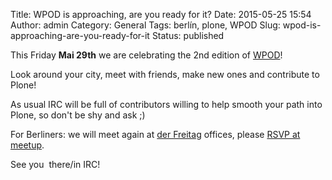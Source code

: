 Title: WPOD is approaching, are you ready for it?
Date: 2015-05-25 15:54
Author: admin
Category: General
Tags: berlín, plone, WPOD
Slug: wpod-is-approaching-are-you-ready-for-it
Status: published

This Friday **Mai 29th** we are celebrating the 2nd edition of [WPOD](https://community.plone.org/t/world-plone-office-day-wpod/541)!

Look around your city, meet with friends, make new ones and contribute to Plone!

As usual IRC will be full of contributors willing to help smooth your path into Plone, so don't be shy and ask ;)

For Berliners: we will meet again at [der Freitag](https://www.freitag.de) offices, please [RSVP at meetup](http://www.meetup.com/Berlin-Plone-Meetup/events/221991329/).

See you  there/in IRC!
